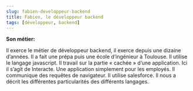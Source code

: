 ```yaml
---
slug: fabien-developpeur-backend
title: Fabien, le développeur backend
tags: [développeur, backend]
---
```


**Son métier:**

Il exerce le métier de développeur backend, il exerce depuis une dizaine d’années. Il a fait une prépa puis une école d’ingénieur à Toulouse. Il utilise le langage javascript. Il travail sur la partie « cachée » d’une application. Ici il s’agit de Interacte. Une application simplement pour les employés. Il communique des requêtes de navigateur. Il utilise salesforce. Il nous a décrit les différentes particularités des différents langages.